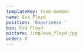 ```yaml
---
templateKey: team-member
name: Eva Floyd
position: 'Experience '
bio: Eva Floyd
picture: /img/eva_floyd.jpg
order: 0
---
```


